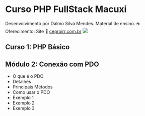 # Curso PHP FullStack Macuxi
Desenvolvimento por Dalmo Silva Mendes. Material de ensino.
:coffee: Oferecimento: Site :link: <a title="CEPROIRR.COM.BR" href="https://www.ceproirr.com.br/" target="_blank">ceproirr.com.br</a> <img style="text-align: center;" src="https://www.ceproirr.com.br/themes/wc_ceproirr/images/favicon.png"><BR>
<h2>Curso 1: PHP Básico</h2>
<h2>Módulo 2: Conexão com PDO</h2>
<ul>
<li>O que é o PDO</li>
<li>Detalhes</li>
<li>Principais Métodos</li>
<li>Como usar o PDO</li>
<li>Exemplo 1</li>
<li>Exemplo 2 </i>
<li>Exemplo 3 </i>
</ul>
